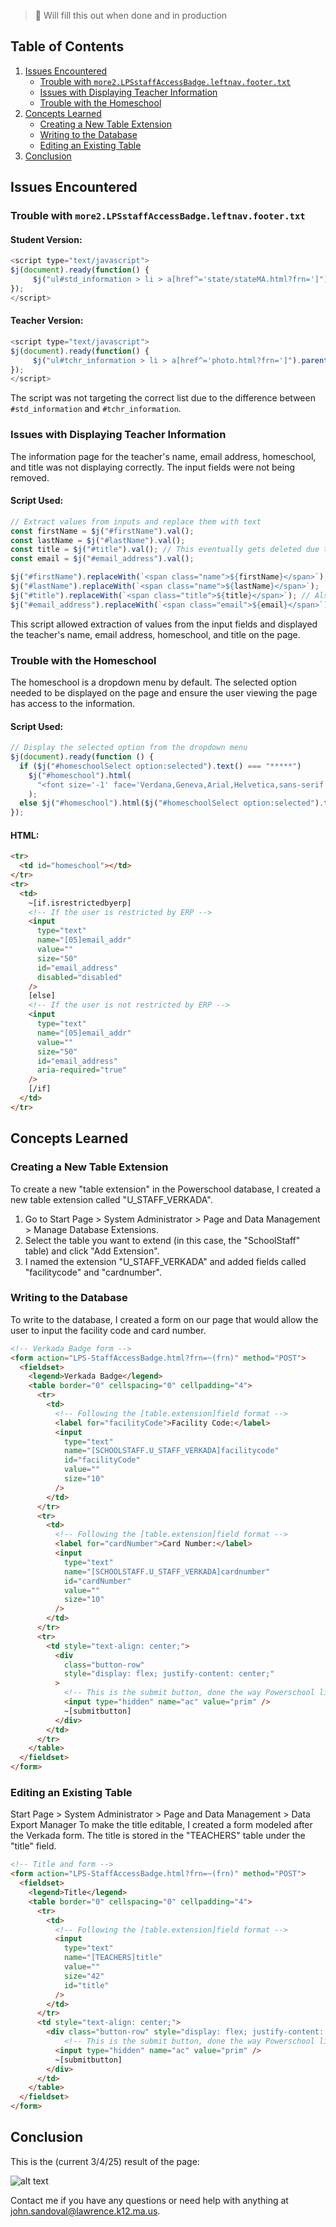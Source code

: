> 📌 Will fill this out when done and in production

## Table of Contents

1. [Issues Encountered](#issues-encountered)
   - [Trouble with `more2.LPSstaffAccessBadge.leftnav.footer.txt`](#trouble-with-more2lpsstaffaccessbadgeleftnavfootertxt)
   - [Issues with Displaying Teacher Information](#issues-with-displaying-teacher-information)
   - [Trouble with the Homeschool](#trouble-with-the-homeschool)
2. [Concepts Learned](#concepts-learned)
   - [Creating a New Table Extension](#creating-a-new-table-extension)
   - [Writing to the Database](#writing-to-the-database)
   - [Editing an Existing Table](#editing-an-existing-table)
3. [Conclusion](#conclusion)

## Issues Encountered

### Trouble with `more2.LPSstaffAccessBadge.leftnav.footer.txt`

#### Student Version:

```javascript
<script type="text/javascript">
$j(document).ready(function() {
     $j("ul#std_information > li > a[href^='state/stateMA.html?frn=']").parent().after($j('<li><a href="LPS-earlycollege.html?frn=~(frn)">State Early College &tilde;</a></li>'));
});
</script>
```

#### Teacher Version:

```javascript
<script type="text/javascript">
$j(document).ready(function() {
     $j("ul#tchr_information > li > a[href^='photo.html?frn=']").parent().after($j('<li><a href="LPS-StaffAccessBadge.html?frn=~(frn)">Staff Access Badge</a></li>'));
});
</script>
```

The script was not targeting the correct list due to the difference between `#std_information` and `#tchr_information`.

### Issues with Displaying Teacher Information

The information page for the teacher's name, email address, homeschool, and title was not displaying correctly. The input fields were not being removed.

#### Script Used:

```javascript
// Extract values from inputs and replace them with text
const firstName = $j("#firstName").val();
const lastName = $j("#lastName").val();
const title = $j("#title").val(); // This eventually gets deleted due to needing to edit the title
const email = $j("#email_address").val();

$j("#firstName").replaceWith(`<span class="name">${firstName}</span>`);
$j("#lastName").replaceWith(`<span class="name">${lastName}</span>`);
$j("#title").replaceWith(`<span class="title">${title}</span>`); // Also gets deleted
$j("#email_address").replaceWith(`<span class="email">${email}</span>`);
```

This script allowed extraction of values from the input fields and displayed the teacher's name, email address, homeschool, and title on the page.

### Trouble with the Homeschool

The homeschool is a dropdown menu by default. The selected option needed to be displayed on the page and ensure the user viewing the page has access to the information.

#### Script Used:

```javascript
// Display the selected option from the dropdown menu
$j(document).ready(function () {
  if ($j("#homeschoolSelect option:selected").text() === "*****")
    $j("#homeschool").html(
      "<font size='-1' face='Verdana,Geneva,Arial,Helvetica,sans-serif'>*****</font>"
    );
  else $j("#homeschool").html($j("#homeschoolSelect option:selected").text());
});
```

#### HTML:

```html
<tr>
  <td id="homeschool"></td>
</tr>
<tr>
  <td>
    ~[if.isrestrictedbyerp]
    <!-- If the user is restricted by ERP -->
    <input
      type="text"
      name="[05]email_addr"
      value=""
      size="50"
      id="email_address"
      disabled="disabled"
    />
    [else]
    <!-- If the user is not restricted by ERP -->
    <input
      type="text"
      name="[05]email_addr"
      value=""
      size="50"
      id="email_address"
      aria-required="true"
    />
    [/if]
  </td>
</tr>
```

## Concepts Learned

### Creating a New Table Extension

To create a new "table extension" in the Powerschool database, I created a new table extension called "U_STAFF_VERKADA".

1. Go to Start Page > System Administrator > Page and Data Management > Manage Database Extensions.
2. Select the table you want to extend (in this case, the "SchoolStaff" table) and click "Add Extension".
3. I named the extension "U_STAFF_VERKADA" and added fields called "facilitycode" and "cardnumber".

### Writing to the Database

To write to the database, I created a form on our page that would allow the user to input the facility code and card number.

```html
<!-- Verkada Badge form -->
<form action="LPS-StaffAccessBadge.html?frn=~(frn)" method="POST">
  <fieldset>
    <legend>Verkada Badge</legend>
    <table border="0" cellspacing="0" cellpadding="4">
      <tr>
        <td>
          <!-- Following the [table.extension]field format -->
          <label for="facilityCode">Facility Code:</label>
          <input
            type="text"
            name="[SCHOOLSTAFF.U_STAFF_VERKADA]facilitycode"
            id="facilityCode"
            value=""
            size="10"
          />
        </td>
      </tr>
      <tr>
        <td>
          <!-- Following the [table.extension]field format -->
          <label for="cardNumber">Card Number:</label>
          <input
            type="text"
            name="[SCHOOLSTAFF.U_STAFF_VERKADA]cardnumber"
            id="cardNumber"
            value=""
            size="10"
          />
        </td>
      </tr>
      <tr>
        <td style="text-align: center;">
          <div
            class="button-row"
            style="display: flex; justify-content: center;"
          >
            <!-- This is the submit button, done the way Powerschool likes it -->
            <input type="hidden" name="ac" value="prim" />
            ~[submitbutton]
          </div>
        </td>
      </tr>
    </table>
  </fieldset>
</form>
```

### Editing an Existing Table

Start Page > System Administrator > Page and Data Management > Data Export Manager
To make the title editable, I created a form modeled after the Verkada form. The title is stored in the "TEACHERS" table under the "title" field.

```html
<!-- Title and form -->
<form action="LPS-StaffAccessBadge.html?frn=~(frn)" method="POST">
  <fieldset>
    <legend>Title</legend>
    <table border="0" cellspacing="0" cellpadding="4">
      <tr>
        <td>
          <!-- Following the [table.extension]field format -->
          <input
            type="text"
            name="[TEACHERS]title"
            value=""
            size="42"
            id="title"
          />
        </td>
      </tr>
      <td style="text-align: center;">
        <div class="button-row" style="display: flex; justify-content: center;">
            <!-- This is the submit button, done the way Powerschool likes it -->
          <input type="hidden" name="ac" value="prim" />
          ~[submitbutton]
        </div>
      </td>
    </table>
  </fieldset>
</form>
```

## Conclusion

This is the (current 3/4/25) result of the page: 

![alt text](images/image.png)

Contact me if you have any questions or need help with anything at [john.sandoval@lawrence.k12.ma.us](mailto:john.sandoval@lawrence.k12.ma.us).
